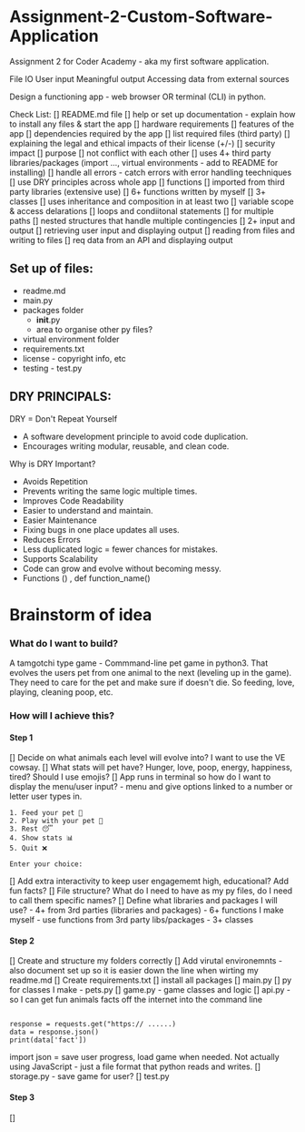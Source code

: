 # Assignment-2-Custom-Software-Application
Assignment 2 for Coder Academy - aka my first software application.

File IO
User input
Meaningful output
Accessing data from external sources

Design a functioning app - web browser OR terminal (CLI) in python.

Check List:
[] README.md file
    [] help or set up documentation - explain how to install any files & start the app
    [] hardware requirements
    [] features of the app
    [] dependencies required by the app
    [] list required files (third party)
        [] explaining the legal and ethical impacts of their license (+/-)
        [] security impact
        [] purpose
        [] not conflict with each other
[] uses 4+ third party libraries/packages (import ..., virtual environments - add to README for installing)
[] handle all errors - catch errors with error handling teechniques
[] use DRY principles across whole app
[] functions
    [] imported from third party libraries (extensive use)
    [] 6+ functions written by myself
[] 3+ classes
    [] uses inheritance and composition in at least two
[] variable scope & access delarations
[] loops and condiitonal statements
    [] for multiple paths
    [] nested structures that handle multiple contingencies
[] 2+ input and output
    [] retrieving user input and displaying output
    [] reading from files and writing to files
    [] req data from an API and displaying output

## Set up of files:
- readme.md
- main.py
- packages folder
    - __init__.py
    - area to organise other py files?
- virtual environment folder
- requirements.txt
- license - copyright info, etc
- testing - test.py


## DRY PRINCIPALS:

DRY = Don't Repeat Yourself
- A software development principle to avoid code duplication.
- Encourages writing modular, reusable, and clean code.

Why is DRY Important?
- Avoids Repetition
- Prevents writing the same logic multiple times.
- Improves Code Readability
- Easier to understand and maintain.
- Easier Maintenance
- Fixing bugs in one place updates all uses.
- Reduces Errors
- Less duplicated logic = fewer chances for mistakes.
- Supports Scalability
- Code can grow and evolve without becoming messy.
- Functions () , def function_name()

# Brainstorm of idea

### What do I want to build?

A tamgotchi type game - Commmand-line pet game in python3. That evolves the users pet from one animal to the next (leveling up in the game). They need to care for the pet and make sure if doesn't die. So feeding, love, playing, cleaning poop, etc.

### How will I achieve this?

#### Step 1

[] Decide on what animals each level will evolve into? I want to use the VE cowsay.
[] What stats will pet have? Hunger, love, poop, energy, happiness, tired? Should I use emojis?
[] App runs in terminal so how do I want to display the menu/user input?
    - menu and give options linked to a number or letter user types in.
``` What would you like to do?
1. Feed your pet 🥕
2. Play with your pet 🎾
3. Rest 😴
4. Show stats 📊
5. Quit ❌

Enter your choice:
```

[] Add extra interactivity to keep user engagememt high, educational? Add fun facts?
[] File structure? What do I need to have as my py files, do I need to call them specific names?
[] Define what libraries and packages I will use?
    - 4+ from 3rd parties (libraries and packages)
    - 6+ functions I make myself
    - use functions from 3rd party libs/packages
    - 3+ classes

#### Step 2

[] Create and structure my folders correctly
[] Add virutal environemnts - also document set up so it is easier down the line when wirting my readme.md
[] Create requirements.txt
[] install all packages
[] main.py
[] py for classes I make - pets.py
[] game.py - game classes and logic
[] api.py - so I can get fun animals facts off the internet into the command line

``` import requests

response = requests.get("https:// ......)
data = response.json()
print(data['fact'])
```

import json = save user progress, load game when needed. Not actually using JavaScript - just a file format that python reads and writes.
[] storage.py - save game for user?
[] test.py

#### Step 3

[]